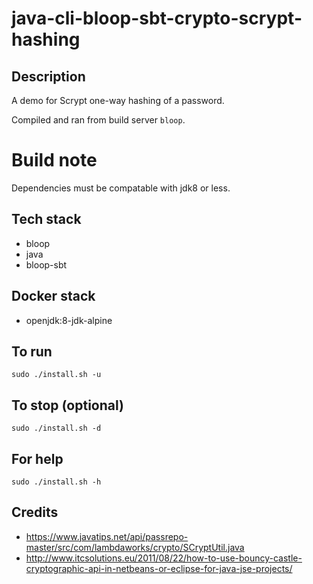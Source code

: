 # java-cli-bloop-sbt-crypto-scrypt-hashing

## Description
A demo for Scrypt one-way hashing of
a password.

Compiled and ran from build server `bloop`.

# Build note
Dependencies must be compatable with jdk8 or less.

## Tech stack
- bloop
- java
- bloop-sbt

## Docker stack
- openjdk:8-jdk-alpine

## To run
`sudo ./install.sh -u`

## To stop (optional)
`sudo ./install.sh -d`

## For help
`sudo ./install.sh -h`

## Credits
- https://www.javatips.net/api/passrepo-master/src/com/lambdaworks/crypto/SCryptUtil.java
- http://www.itcsolutions.eu/2011/08/22/how-to-use-bouncy-castle-cryptographic-api-in-netbeans-or-eclipse-for-java-jse-projects/

